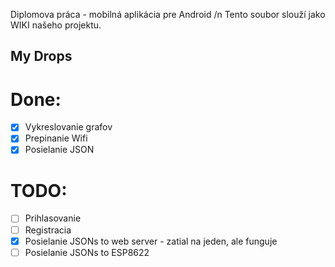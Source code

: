 Diplomova práca - mobilná aplikácia pre Android /n
Tento soubor slouží jako WIKI našeho projektu.

## My Drops
# Done:
- [x] Vykreslovanie grafov
- [x] Prepinanie Wifi
- [x] Posielanie JSON

# TODO:
- [ ] Prihlasovanie 
- [ ] Registracia
- [x] Posielanie JSONs to web server - zatial na jeden, ale funguje 
- [ ] Posielanie JSONs to ESP8622

